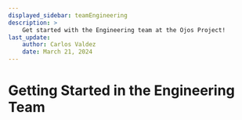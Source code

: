 ```yaml
---
displayed_sidebar: teamEngineering
description: >
    Get started with the Engineering team at the Ojos Project!
last_update:
    author: Carlos Valdez
    date: March 21, 2024
---
```

# Getting Started in the Engineering Team
